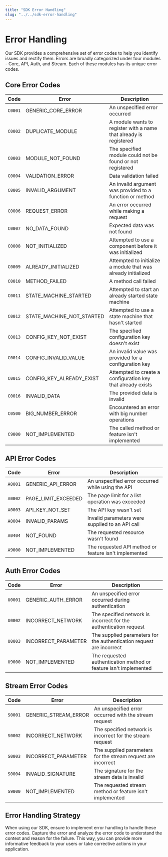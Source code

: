 ```yaml
---
title: "SDK Error Handling"
slug: "../../sdk-error-handling"
---
```


# Error Handling

Our SDK provides a comprehensive set of error codes to help you identify issues and rectify them. Errors are broadly categorized under four modules - Core, API, Auth, and Stream. Each of these modules has its unique error codes.

## Core Error Codes

| Code | Error | Description |
| --- | --- | --- |
| `C0001` | GENERIC_CORE_ERROR | An unspecified error occurred |
| `C0002` | DUPLICATE_MODULE | A module wants to register with a name that already is registered |
| `C0003` | MODULE_NOT_FOUND | The specified module could not be found or not registered |
| `C0004` | VALIDATION_ERROR | Data validation failed |
| `C0005` | INVALID_ARGUMENT | An invalid argument was provided to a function or method |
| `C0006` | REQUEST_ERROR | An error occurred while making a request |
| `C0007` | NO_DATA_FOUND | Expected data was not found |
| `C0008` | NOT_INITIALIZED | Attempted to use a component before it was initialized |
| `C0009` | ALREADY_INITIALIZED | Attempted to initialize a module that was already initialized |
| `C0010` | METHOD_FAILED | A method call failed |
| `C0011` | STATE_MACHINE_STARTED | Attempted to start an already started state machine |
| `C0012` | STATE_MACHINE_NOT_STARTED | Attempted to use a state machine that hasn't started |
| `C0013` | CONFIG_KEY_NOT_EXIST | The specified configuration key doesn't exist |
| `C0014` | CONFIG_INVALID_VALUE | An invalid value was provided for a configuration key |
| `C0015` | CONFIG_KEY_ALREADY_EXIST | Attempted to create a configuration key that already exists |
| `C0016` | INVALID_DATA | The provided data is invalid |
| `C0500` | BIG_NUMBER_ERROR | Encountered an error with big number operations |
| `C9000` | NOT_IMPLEMENTED | The called method or feature isn't implemented |

## API Error Codes

| Code | Error | Description |
| --- | --- | --- |
| `A0001` | GENERIC_API_ERROR | An unspecified error occurred while using the API |
| `A0002` | PAGE_LIMIT_EXCEEDED | The page limit for a list operation was exceeded |
| `A0003` | API_KEY_NOT_SET | The API key wasn't set |
| `A0004` | INVALID_PARAMS | Invalid parameters were supplied to an API call |
| `A0404` | NOT_FOUND | The requested resource wasn't found |
| `A9000` | NOT_IMPLEMENTED | The requested API method or feature isn't implemented |

## Auth Error Codes

| Code | Error | Description |
| --- | --- | --- |
| `U0001` | GENERIC_AUTH_ERROR | An unspecified error occurred during authentication |
| `U0002` | INCORRECT_NETWORK | The specified network is incorrect for the authentication request |
| `U0003` | INCORRECT_PARAMETER | The supplied parameters for the authentication request are incorrect |
| `U9000` | NOT_IMPLEMENTED | The requested authentication method or feature isn't implemented |

## Stream Error Codes

| Code | Error | Description |
| --- | --- | --- |
| `S0001` | GENERIC_STREAM_ERROR | An unspecified error occurred with the stream request |
| `S0002` | INCORRECT_NETWORK | The specified network is incorrect for the stream request |
| `S0003` | INCORRECT_PARAMETER | The supplied parameters for the stream request are incorrect |
| `S0004` | INVALID_SIGNATURE | The signature for the stream data is invalid |
| `S9000` | NOT_IMPLEMENTED | The requested stream method or feature isn't implemented |

## Error Handling Strategy

When using our SDK, ensure to implement error handling to handle these error codes. Capture the error and analyze the error code to understand the context and reason for the failure. This way, you can provide more informative feedback to your users or take corrective actions in your application.
